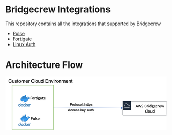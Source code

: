 # Bridgecrew Integrations
This repository contains all the integrations that supported by Bridgecrew

* [Pulse](https://github.com/bridgecrewio/bridgecrew-integrations/blob/master/src/pulse/README.md)
* [Fortigate](https://github.com/bridgecrewio/bridgecrew-integrations/blob/master/src/fortigate/README.md)
* [Linux Auth](https://github.com/bridgecrewio/bridgecrew-integrations/blob/master/src/linux-auth/README.md)

# Architecture Flow
 
![Integration architecture](docs/archFlow.png)
